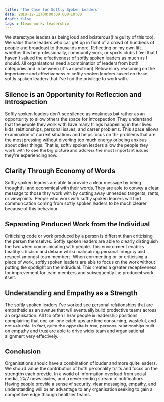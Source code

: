 ```yaml
---
title: 'The Case for Softly Spoken Leaders'
date: 2018-12-12T00:00:00.000+10:00
draft: false
tags : [team work, leadership]
---
```

We stereotype leaders as being loud and boisterous(I'm guilty of this too). We value those leaders who can get up in front of a crowd of hundreds of people and broadcast to thousands more. Reflecting on my own life, whether this be professionally, community work, or sports clubs I feel that I haven't valued the effectiveness of softly spoken leaders as much as I should. All organisations need a combination of leaders from both categories and in between (it's a spectrum). Below is my reasoning on the importance and effectiveness of softly spoken leaders based on those softly spoken leaders that I've had the privilege to work with.

## Silence is an Opportunity for Reflection and Introspection
Softly spoken leaders don't see silence as weakness but rather as an opportunity to allow others the space for introspection. They understand that the people they work with have many things happening in their lives: kids, relationships, personal issues, and career problems. This space allows examination of current situations and helps focus on the problems that are the most pressing without diverting too much energy or being anxious about other things. That is, softly spoken leaders allow the people they work with to see the big picture and address the most important issues they're experiencing now.

## Clarity Through Economy of Words
Softly spoken leaders are able to provide a clear message by being thoughtful and economical with their words. They are able to convey a clear message to those they work with by cutting away unneeded tangents, rants, or viewpoints. People who work with softly spoken leaders will find communication coming from softly spoken leaders to be much clearer because of this behaviour.

## Separating Produced Work from the Individual
Criticising code or work produced by a person is different than criticising the person themselves. Softly spoken leaders are able to clearly distinguish the two when communicating with people. This environment enables healthy criticism and debate whilst maintaining personal integrity and respect amongst team members. When commenting on or criticising a piece of work, softly spoken leaders are able to focus on the work without putting the spotlight on the individual. This creates a greater receptiveness for improvement for team members and subsequently the produced work itself.

## Understanding and Empathy as a Strength
The softly spoken leaders I've worked see personal relationships that are empathetic as an avenue that will eventually build productive teams across an organisation. All too often I hear people in leadership positions complaining that one-on-one catch ups are time consuming, wasteful, and not valuable. In fact, quite the opposite is true, personal relationships built on empathy and trust are able to drive wider team and organisational alignment very effectively.

## Conclusion
Organisations should have a combination of louder and more quite leaders. We should value the contribution of both personality traits and focus on the strengths each provide. In a world of information overload from social media, 24/7 news cycles, and a never-ending stream of notifications. Having people provide a sense of security, clear messaging, empathy, and understanding will be an advantage to any organisation seeking to gain a competitive edge through healthier teams.
